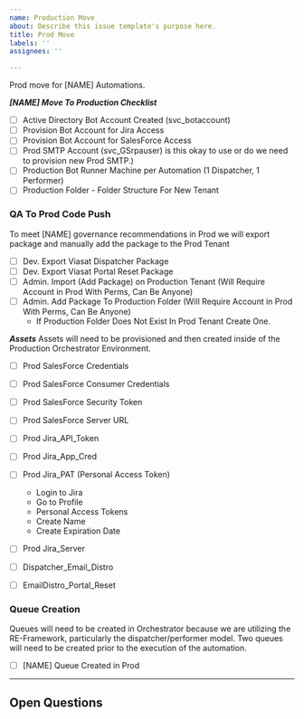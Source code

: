 ```yaml
---
name: Production Move
about: Describe this issue template's purpose here.
title: Prod Move
labels: ''
assignees: ''

---
```


Prod move for [NAME] Automations.

**_[NAME] Move To Production Checklist_**
- [ ] Active Directory Bot Account Created (svc_botaccount) 
- [ ] Provision Bot Account for Jira Access
- [ ] Provision Bot Account for SalesForce Access
- [ ] Prod SMTP Account (svc_GSrpauser) is this okay to use or do we need to provision new Prod SMTP.)
- [ ] Production Bot Runner Machine per Automation (1 Dispatcher, 1 Performer)
- [ ] Production Folder - Folder Structure For New Tenant

### **QA To Prod Code Push**
To meet [NAME] governance recommendations in Prod we will export package and manually add the package to the Prod Tenant

- [ ] Dev. Export Viasat Dispatcher Package
- [ ] Dev. Export Viasat Portal Reset Package
- [ ] Admin. Import (Add Package) on Production Tenant (Will Require Account in Prod With Perms, Can Be Anyone)
- [ ] Admin. Add Package To Production Folder (Will Require Account in Prod With Perms, Can Be Anyone)
     - If Production Folder Does Not Exist In Prod Tenant Create One.

**_Assets_**
Assets will need to be provisioned and then created inside of the Production Orchestrator Environment. 
- [ ] Prod SalesForce Credentials
- [ ] Prod SalesForce Consumer Credentials
- [ ] Prod SalesForce Security Token
- [ ] Prod SalesForce Server URL
- [ ] Prod Jira_API_Token
- [ ] Prod Jira_App_Cred
- [ ] Prod Jira_PAT (Personal Access Token)
   - Login to Jira
   - Go to Profile
   - Personal Access Tokens
   - Create Name
   - Create Expiration Date
- [ ] Prod Jira_Server
- [ ] Dispatcher_Email_Distro
- [ ] EmailDistro_Portal_Reset


### **Queue Creation**
Queues will need to be created in Orchestrator because we are utilizing the RE-Framework, particularly the dispatcher/performer model. Two queues will need to be created prior to the execution of the automation.

- [ ] [NAME] Queue Created in Prod

---

## Open Questions
